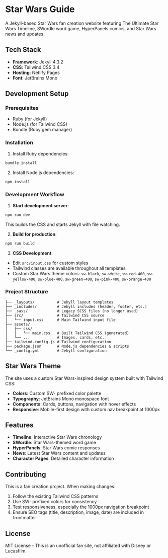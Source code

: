 # Star Wars Guide

A Jekyll-based Star Wars fan creation website featuring The Ultimate Star Wars Timeline, SWordle word game, HyperPanels comics, and Star Wars news and updates.

## Tech Stack

- **Framework**: Jekyll 4.3.2
- **CSS**: Tailwind CSS 3.4
- **Hosting**: Netlify Pages
- **Font**: JetBrains Mono

## Development Setup

### Prerequisites
- Ruby (for Jekyll)
- Node.js (for Tailwind CSS)
- Bundle (Ruby gem manager)

### Installation

1. Install Ruby dependencies:
```bash
bundle install
```

2. Install Node.js dependencies:
```bash
npm install
```

### Development Workflow

1. **Start development server**:
```bash
npm run dev
```
This builds the CSS and starts Jekyll with file watching.

2. **Build for production**:
```bash
npm run build
```

3. **CSS Development**:
- Edit `src/input.css` for custom styles
- Tailwind classes are available throughout all templates
- Custom Star Wars theme colors: `sw-black`, `sw-white`, `sw-red-400`, `sw-yellow-400`, `sw-blue-400`, `sw-green-400`, `sw-pink-400`, `sw-orange-400`

### Project Structure
```
├── _layouts/          # Jekyll layout templates
├── _includes/         # Jekyll includes (header, footer, etc.)
├── _sass/             # Legacy SCSS files (no longer used)
├── src/               # Tailwind CSS source
│   └── input.css      # Main Tailwind input file
├── assets/
│   ├── css/
│   │   └── main.css   # Built Tailwind CSS (generated)
│   └── ...            # Images, cards, etc.
├── tailwind.config.js # Tailwind configuration
├── package.json       # Node.js dependencies & scripts
└── _config.yml        # Jekyll configuration
```

## Star Wars Theme

The site uses a custom Star Wars-inspired design system built with Tailwind CSS:

- **Colors**: Custom SW- prefixed color palette
- **Typography**: JetBrains Mono monospace font
- **Components**: Cards, buttons, navigation with hover effects
- **Responsive**: Mobile-first design with custom nav breakpoint at 1000px

## Features

- **Timeline**: Interactive Star Wars chronology
- **SWordle**: Star Wars-themed word game  
- **HyperPanels**: Star Wars comic responses
- **News**: Latest Star Wars content and updates
- **Character Pages**: Detailed character information

## Contributing

This is a fan creation project. When making changes:

1. Follow the existing Tailwind CSS patterns
2. Use SW- prefixed colors for consistency
3. Test responsiveness, especially the 1000px navigation breakpoint
4. Ensure SEO tags (title, description, image, date) are included in frontmatter

## License

MIT License - This is an unofficial fan site, not affiliated with Disney or Lucasfilm.
